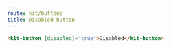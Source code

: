 ```yaml
---
route: kit/buttons
title: Disabled button
---
```


```html
<kit-button [disabled]="true">Disabled</kit-button>
```
